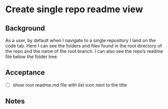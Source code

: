 # Create single repo readme view

## Background

As a user, by default when I navigate to a single repository I land on the code tab. Here I can see the folders and files found in the root directory of the repo and the name of the root branch. I can also see the repo’s readme file below the folder tree.

## Acceptance

- [ ] show root readme.md file with list icon next to the title

## Notes
